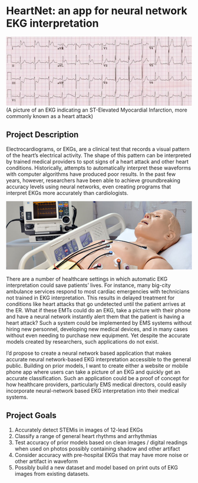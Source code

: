 # HeartNet: an app for neural network EKG interpretation


![EKG image](/images/ekg.jpg)
(A picture of an EKG indicating an ST-Elevated Myocardial Infarction, more commonly known as a heart attack)

## Project Description

Electrocardiograms, or EKGs, are a clinical test that records a visual pattern of the heart’s electrical activity.  The shape of this pattern can be interpreted by trained medical providers to spot signs of a heart attack and other heart conditions.  Historically, attempts to automatically interpret these waveforms with computer algorithms have produced poor results.  In the past few years,  however, researchers have been able to achieve groundbreaking accuracy levels using neural networks, even creating programs that interpret EKGs more accurately than cardiologists.

![12-lead image](/images/12lead.jpg)
  
There are a number of healthcare settings in which automatic EKG interpretation could save patients’ lives.  For instance, many big-city ambulance services respond to most cardiac emergencies with technicians not trained in EKG interpretation.  This results in delayed treatment for conditions like heart attacks that go undetected until the patient arrives at the ER.  What if these EMTs could do an EKG, take a picture with their phone and have a neural network instantly alert them that the patient is having a heart attack?  Such a system could be implemented by EMS systems without hiring new personnel, developing new medical devices, and in many cases without even needing to purchase new equipment.  Yet despite the accurate models created by researchers, such applications do not exist.
  
I’d propose to create a neural network based application that makes accurate neural network-based EKG interpretation accessible to the general public.  Building on prior models, I want to create either a website or mobile phone app where users can take a picture of an EKG and quickly get an accurate classification.  Such an application could be a proof of concept for how healthcare providers, particularly EMS medical directors, could easily incorporate neural-network based EKG interpretation into their medical systems.

## Project Goals

1. Accurately detect STEMis in images of 12-lead EKGs
2. Classify a range of general heart rhythms and arrhythmias
3. Test accuracy of prior models based on clean images / digital readings when used on photos possibly containing shadow and other artifact
4. Consider accuracy with pre-hospital EKGs that may have more noise or other artifact in waveform
5. Possibly build a new dataset and model based on print outs of EKG images from existing datasets.
